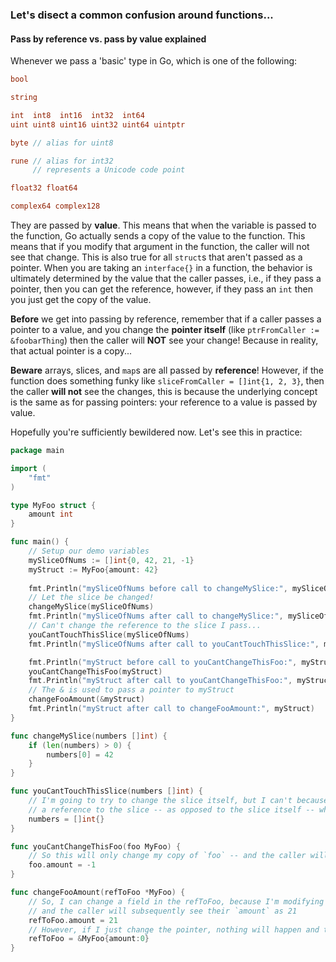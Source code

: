 ### Let's disect a common confusion around functions...

#### Pass by reference vs. pass by value explained

Whenever we pass a 'basic' type in Go, which is one of the following:

```go
bool

string

int  int8  int16  int32  int64
uint uint8 uint16 uint32 uint64 uintptr

byte // alias for uint8

rune // alias for int32
     // represents a Unicode code point

float32 float64

complex64 complex128
```

They are passed by **value**. This means that when the variable is passed to the function, Go actually sends a copy of the value to the function. This means that if you modify that argument in the function, the caller will not see that change. This is also true for all `struct`s that aren't passed as a pointer. When you are taking an `interface{}` in a function, the behavior is ultimately determined by the value that the caller passes, i.e., if they pass a pointer, then you can get the reference, however, if they pass an `int` then you just get the copy of the value.

**Before** we get into passing by reference, remember that if a caller passes a pointer to a value, and you change the **pointer itself** (like `ptrFromCaller := &foobarThing`) then the caller will **NOT** see your change! Because in reality, that actual pointer is a copy... 

**Beware** arrays, slices, and `map`s are all passed by **reference**! However, if the function does something funky like `sliceFromCaller = []int{1, 2, 3}`, then the caller **will not** see the changes, this is because the underlying concept is the same as for passing pointers: your reference to a value is passed by value.

Hopefully you're sufficiently bewildered now. Let's see this in practice:

```go
package main

import (
    "fmt"
)

type MyFoo struct {
    amount int
}

func main() {
    // Setup our demo variables
    mySliceOfNums := []int{0, 42, 21, -1}
    myStruct := MyFoo{amount: 42}
    
    fmt.Println("mySliceOfNums before call to changeMySlice:", mySliceOfNums)
    // Let the slice be changed!
    changeMySlice(mySliceOfNums)
    fmt.Println("mySliceOfNums after call to changeMySlice:", mySliceOfNums)
    // Can't change the reference to the slice I pass...
    youCantTouchThisSlice(mySliceOfNums)
    fmt.Println("mySliceOfNums after call to youCantTouchThisSlice:", mySliceOfNums)

    fmt.Println("myStruct before call to youCantChangeThisFoo:", myStruct)
    youCantChangeThisFoo(myStruct)
    fmt.Println("myStruct after call to youCantChangeThisFoo:", myStruct)
    // The & is used to pass a pointer to myStruct
    changeFooAmount(&myStruct)
    fmt.Println("myStruct after call to changeFooAmount:", myStruct)
}

func changeMySlice(numbers []int) {
    if (len(numbers) > 0) {
        numbers[0] = 42
    }
}

func youCantTouchThisSlice(numbers []int) {
    // I'm going to try to change the slice itself, but I can't because I'm actually just changing 
    // a reference to the slice -- as opposed to the slice itself -- which is passed by value
    numbers = []int{}
}

func youCantChangeThisFoo(foo MyFoo) {
    // So this will only change my copy of `foo` -- and the caller will not see any changes
    foo.amount = -1
}

func changeFooAmount(refToFoo *MyFoo) {
    // So, I can change a field in the refToFoo, because I'm modifying the actual value that my pointer points to
    // and the caller will subsequently see their `amount` as 21
    refToFoo.amount = 21
    // However, if I just change the pointer, nothing will happen and the caller will still see `amount` as 21...
    refToFoo = &MyFoo{amount:0}
}

```
